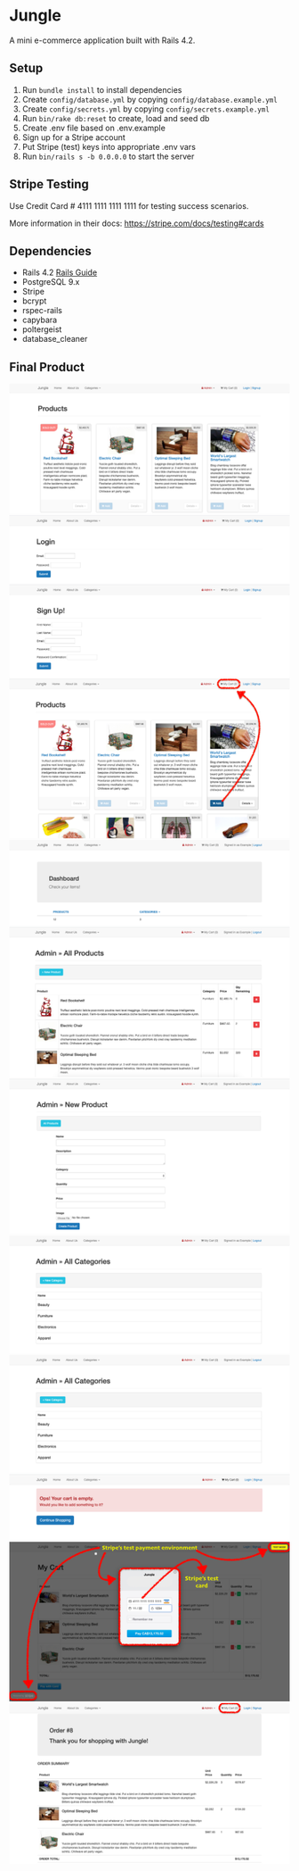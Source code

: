 # Jungle

A mini e-commerce application built with Rails 4.2.


## Setup

1. Run `bundle install` to install dependencies
2. Create `config/database.yml` by copying `config/database.example.yml`
3. Create `config/secrets.yml` by copying `config/secrets.example.yml`
4. Run `bin/rake db:reset` to create, load and seed db
5. Create .env file based on .env.example
6. Sign up for a Stripe account
7. Put Stripe (test) keys into appropriate .env vars
8. Run `bin/rails s -b 0.0.0.0` to start the server

## Stripe Testing

Use Credit Card # 4111 1111 1111 1111 for testing success scenarios.

More information in their docs: <https://stripe.com/docs/testing#cards>

## Dependencies

* Rails 4.2 [Rails Guide](http://guides.rubyonrails.org/v4.2/)
* PostgreSQL 9.x
* Stripe
* bcrypt
* rspec-rails
* capybara
* poltergeist
* database_cleaner


## Final Product

!["Screenshot of Main Page"](https://github.com/evybauer/jungle-rails/blob/master/docs/Screenshot%20Home%20Page.png)
!["Screenshot of Login Page"](https://github.com/evybauer/jungle-rails/blob/master/docs/Screenshot%20Login%20Page.png)
!["Screenshot of Sign Up Page"](https://github.com/evybauer/jungle-rails/blob/master/docs/Screenshot%20Sign%20Up%20Page.png)
!["Screenshot of Add Products to Cart"](https://github.com/evybauer/jungle-rails/blob/master/docs/Screenshot%20Add%20Products%20to%20Cart.png)
!["Screenshot of Admin >> Dashboard Page"](https://github.com/evybauer/jungle-rails/blob/master/docs/Screenshot%20Admin%20Dashboard.png)
!["Screenshot of Admin >> Products Inventory Page"](https://github.com/evybauer/jungle-rails/blob/master/docs/Screenshot%20Admin%20Products%20Inventory.png)
!["Screenshot of Admin >> Products Add New Product to Inventory"](https://github.com/evybauer/jungle-rails/blob/master/docs/Screenshot%20Admin%20Add%20New%20Product%20to%20Inventory.png)
!["Screenshot of Admin >> Categories List Page"](https://github.com/evybauer/jungle-rails/blob/master/docs/Screenshot%20Admin%20Add%20New%20Category%20to%20Products.png)
!["Screenshot of Admin >> Categories Add New Category to List"](https://github.com/evybauer/jungle-rails/blob/master/docs/Screenshot%20Admin%20Add%20New%20Category%20to%20Products.png)
!["Screenshot of Empty Cart"](https://github.com/evybauer/jungle-rails/blob/master/docs/Screenshot%20Empty%20Cart%20Message.png)
!["Screenshot of Payment Environment/Payment Pop Up"](https://github.com/evybauer/jungle-rails/blob/master/docs/Screenshot%20Stripe's%20Payment%20Environment.png)
!["Screenshot of Order Confirmation"](https://github.com/evybauer/jungle-rails/blob/master/docs/Screenshot%20Order%20Confirmation%20and%20Empty%20Cart.png)
